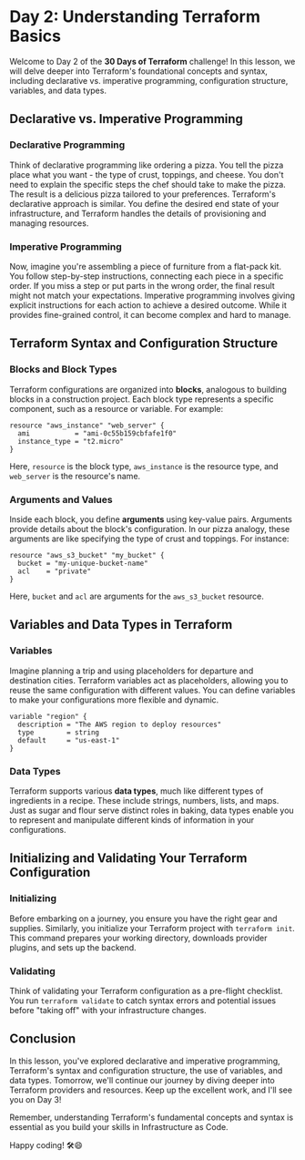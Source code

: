 # Day 2: Understanding Terraform Basics

Welcome to Day 2 of the **30 Days of Terraform** challenge! In this lesson, we will delve deeper into Terraform's foundational concepts and syntax, including declarative vs. imperative programming, configuration structure, variables, and data types.

## Declarative vs. Imperative Programming

### Declarative Programming
Think of declarative programming like ordering a pizza. You tell the pizza place what you want - the type of crust, toppings, and cheese. You don't need to explain the specific steps the chef should take to make the pizza. The result is a delicious pizza tailored to your preferences. Terraform's declarative approach is similar. You define the desired end state of your infrastructure, and Terraform handles the details of provisioning and managing resources.

### Imperative Programming
Now, imagine you're assembling a piece of furniture from a flat-pack kit. You follow step-by-step instructions, connecting each piece in a specific order. If you miss a step or put parts in the wrong order, the final result might not match your expectations. Imperative programming involves giving explicit instructions for each action to achieve a desired outcome. While it provides fine-grained control, it can become complex and hard to manage.

## Terraform Syntax and Configuration Structure

### Blocks and Block Types
Terraform configurations are organized into **blocks**, analogous to building blocks in a construction project. Each block type represents a specific component, such as a resource or variable. For example:

```hcl
resource "aws_instance" "web_server" {
  ami           = "ami-0c55b159cbfafe1f0"
  instance_type = "t2.micro"
}
```

Here, `resource` is the block type, `aws_instance` is the resource type, and `web_server` is the resource's name.

### Arguments and Values
Inside each block, you define **arguments** using key-value pairs. Arguments provide details about the block's configuration. In our pizza analogy, these arguments are like specifying the type of crust and toppings. For instance:

```hcl
resource "aws_s3_bucket" "my_bucket" {
  bucket = "my-unique-bucket-name"
  acl    = "private"
}
```

Here, `bucket` and `acl` are arguments for the `aws_s3_bucket` resource.

## Variables and Data Types in Terraform

### Variables
Imagine planning a trip and using placeholders for departure and destination cities. Terraform variables act as placeholders, allowing you to reuse the same configuration with different values. You can define variables to make your configurations more flexible and dynamic.

```hcl
variable "region" {
  description = "The AWS region to deploy resources"
  type        = string
  default     = "us-east-1"
}
```

### Data Types
Terraform supports various **data types**, much like different types of ingredients in a recipe. These include strings, numbers, lists, and maps. Just as sugar and flour serve distinct roles in baking, data types enable you to represent and manipulate different kinds of information in your configurations.

## Initializing and Validating Your Terraform Configuration

### Initializing
Before embarking on a journey, you ensure you have the right gear and supplies. Similarly, you initialize your Terraform project with `terraform init`. This command prepares your working directory, downloads provider plugins, and sets up the backend.

### Validating
Think of validating your Terraform configuration as a pre-flight checklist. You run `terraform validate` to catch syntax errors and potential issues before "taking off" with your infrastructure changes.

## Conclusion

In this lesson, you've explored declarative and imperative programming, Terraform's syntax and configuration structure, the use of variables, and data types. Tomorrow, we'll continue our journey by diving deeper into Terraform providers and resources. Keep up the excellent work, and I'll see you on Day 3!

Remember, understanding Terraform's fundamental concepts and syntax is essential as you build your skills in Infrastructure as Code.

Happy coding! 🛠️😄
